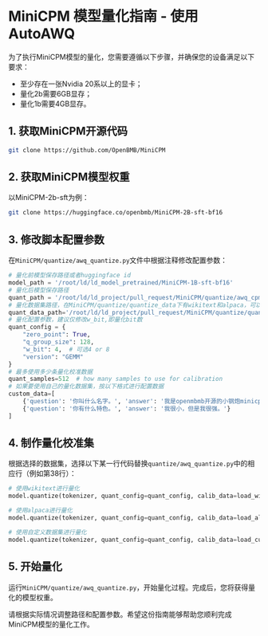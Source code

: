 
# MiniCPM 模型量化指南 - 使用AutoAWQ

为了执行MiniCPM模型的量化，您需要遵循以下步骤，并确保您的设备满足以下要求：
- 至少存在一张Nvidia 20系以上的显卡；
- 量化2b需要6GB显存；
- 量化1b需要4GB显存。

## 1. 获取MiniCPM开源代码

```bash
git clone https://github.com/OpenBMB/MiniCPM
```

## 2. 获取MiniCPM模型权重

以MiniCPM-2b-sft为例：

```bash
git clone https://huggingface.co/openbmb/MiniCPM-2B-sft-bf16
```

## 3. 修改脚本配置参数

在`MiniCPM/quantize/awq_quantize.py`文件中根据注释修改配置参数：

```python
# 量化前模型保存路径或者huggingface id
model_path = '/root/ld/ld_model_pretrained/MiniCPM-1B-sft-bf16'
# 量化后模型保存路径
quant_path = '/root/ld/ld_project/pull_request/MiniCPM/quantize/awq_cpm_1b_4bit'
# 量化数据集路径，在MiniCPM/quantize/quantize_data下有wikitext和alpaca，可以二选一
quant_data_path='/root/ld/ld_project/pull_request/MiniCPM/quantize/quantize_data/wikitext'
# 量化配置参数，建议仅修改w_bit,即量化bit数
quant_config = {
    "zero_point": True,
    "q_group_size": 128,
    "w_bit": 4,  # 可选4 or 8
    "version": "GEMM"
}
# 最多使用多少条量化校准数据
quant_samples=512  # how many samples to use for calibration
# 如果要使用自己的量化数据集，按以下格式进行配置数据
custom_data=[
    {'question': '你叫什么名字。', 'answer': '我是openmbmb开源的小钢炮minicpm。'},
    {'question': '你有什么特色。', 'answer': '我很小，但是我很强。'}
]
```

## 4. 制作量化校准集

根据选择的数据集，选择以下某一行代码替换`quantize/awq_quantize.py`中的相应行（例如第38行）：

```python
# 使用wikitext进行量化
model.quantize(tokenizer, quant_config=quant_config, calib_data=load_wikitext(quant_data_path=quant_data_path))

# 使用alpaca进行量化
model.quantize(tokenizer, quant_config=quant_config, calib_data=load_alpaca(quant_data_path=quant_data_path))

# 使用自定义数据集进行量化
model.quantize(tokenizer, quant_config=quant_config, calib_data=load_cust_data(quant_data_path=quant_data_path))
```

## 5. 开始量化

运行`MiniCPM/quantize/awq_quantize.py`，开始量化过程。完成后，您将获得量化的模型权重。

请根据实际情况调整路径和配置参数。希望这份指南能够帮助您顺利完成MiniCPM模型的量化工作。